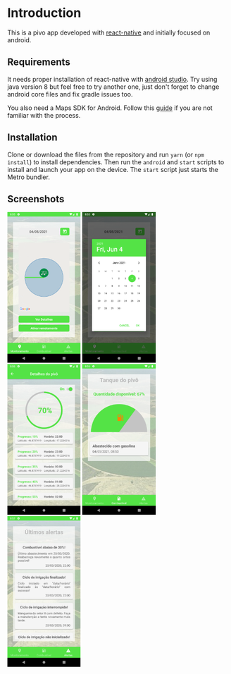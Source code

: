 # Introduction

This is a pivo app developed with [react-native](https://reactnative.dev/) and initially focused on android.

## Requirements

It needs proper installation of react-native with [android studio](https://developer.android.com/studio). Try using java version 8 but feel free to try another one, just don't forget to change android core files and fix gradle issues too.

You also need a Maps SDK for Android. Follow this [guide](https://developers.google.com/maps/documentation/android-sdk/overview) if you are not familiar with the process.

## Installation

Clone or download the files from the repository and run `yarn` (or `npm install`) to install dependencies. Then run the `android` and `start` scripts to install and launch your app on the device. The `start` script just starts the Metro bundler.

## Screenshots

<img src="./screenshots/monitoring.png" alt="Monitoring" width="33%"> <img src="./screenshots/calendar.png" alt="Calendar" width="33%"> <img src="./screenshots/details.png" alt="Details" width="33%"> <img src="./screenshots/fuel.png" alt="Fuel" width="33%"> <img src="./screenshots/alerts.png" alt="Alerts" width="33%">
